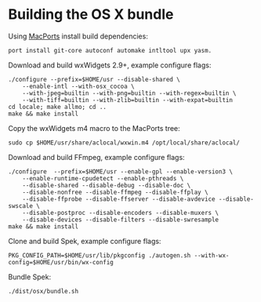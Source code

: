 # Building the OS X bundle

Using [MacPorts](http://www.macports.org/) install build dependencies:

    port install git-core autoconf automake intltool upx yasm.

Download and build wxWidgets 2.9+, example configure flags:

    ./configure --prefix=$HOME/usr --disable-shared \
        --enable-intl --with-osx_cocoa \
        --with-jpeg=builtin --with-png=builtin --with-regex=builtin \
        --with-tiff=builtin --with-zlib=builtin --with-expat=builtin
    cd locale; make allmo; cd ..
    make && make install

Copy the wxWidgets m4 macro to the MacPorts tree:

    sudo cp $HOME/usr/share/aclocal/wxwin.m4 /opt/local/share/aclocal/

Download and build FFmpeg, example configure flags:

    ./configure  --prefix=$HOME/usr --enable-gpl --enable-version3 \
        --enable-runtime-cpudetect --enable-pthreads \
        --disable-shared --disable-debug --disable-doc \
        --disable-nonfree --disable-ffmpeg --disable-ffplay \
        --disable-ffprobe --disable-ffserver --disable-avdevice --disable-swscale \
        --disable-postproc --disable-encoders --disable-muxers \
        --disable-devices --disable-filters --disable-swresample
    make && make install

Clone and build Spek, example configure flags:

    PKG_CONFIG_PATH=$HOME/usr/lib/pkgconfig ./autogen.sh --with-wx-config=$HOME/usr/bin/wx-config

Bundle Spek:

    ./dist/osx/bundle.sh
